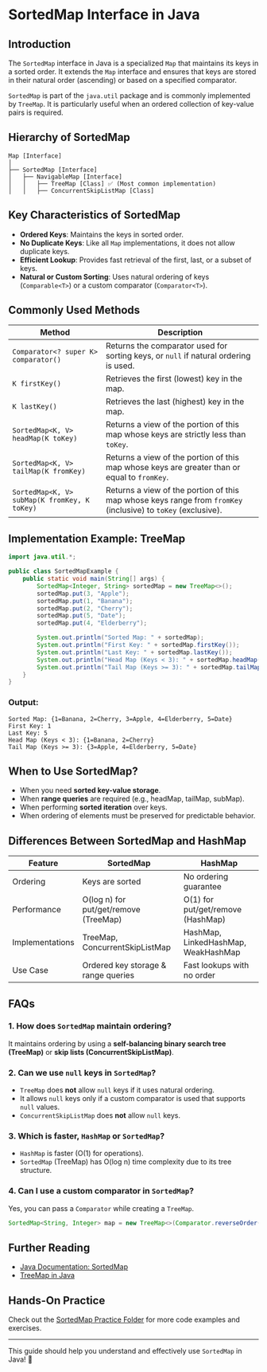 # SortedMap Interface in Java

## Introduction
The `SortedMap` interface in Java is a specialized `Map` that maintains its keys in a sorted order. It extends the `Map` interface and ensures that keys are stored in their natural order (ascending) or based on a specified comparator.

`SortedMap` is part of the `java.util` package and is commonly implemented by `TreeMap`. It is particularly useful when an ordered collection of key-value pairs is required.

## Hierarchy of SortedMap
```
Map [Interface]
│
├── SortedMap [Interface]
│   ├── NavigableMap [Interface]
│   │   ├── TreeMap [Class] ✅ (Most common implementation)
│   │   ├── ConcurrentSkipListMap [Class]
```

## Key Characteristics of SortedMap
- **Ordered Keys**: Maintains the keys in sorted order.
- **No Duplicate Keys**: Like all `Map` implementations, it does not allow duplicate keys.
- **Efficient Lookup**: Provides fast retrieval of the first, last, or a subset of keys.
- **Natural or Custom Sorting**: Uses natural ordering of keys (`Comparable<T>`) or a custom comparator (`Comparator<T>`).

## Commonly Used Methods

| Method | Description |
|--------|-------------|
| `Comparator<? super K> comparator()` | Returns the comparator used for sorting keys, or `null` if natural ordering is used. |
| `K firstKey()` | Retrieves the first (lowest) key in the map. |
| `K lastKey()` | Retrieves the last (highest) key in the map. |
| `SortedMap<K, V> headMap(K toKey)` | Returns a view of the portion of this map whose keys are strictly less than `toKey`. |
| `SortedMap<K, V> tailMap(K fromKey)` | Returns a view of the portion of this map whose keys are greater than or equal to `fromKey`. |
| `SortedMap<K, V> subMap(K fromKey, K toKey)` | Returns a view of the portion of this map whose keys range from `fromKey` (inclusive) to `toKey` (exclusive). |

## Implementation Example: TreeMap
```java
import java.util.*;

public class SortedMapExample {
    public static void main(String[] args) {
        SortedMap<Integer, String> sortedMap = new TreeMap<>();
        sortedMap.put(3, "Apple");
        sortedMap.put(1, "Banana");
        sortedMap.put(2, "Cherry");
        sortedMap.put(5, "Date");
        sortedMap.put(4, "Elderberry");

        System.out.println("Sorted Map: " + sortedMap);
        System.out.println("First Key: " + sortedMap.firstKey());
        System.out.println("Last Key: " + sortedMap.lastKey());
        System.out.println("Head Map (Keys < 3): " + sortedMap.headMap(3));
        System.out.println("Tail Map (Keys >= 3): " + sortedMap.tailMap(3));
    }
}
```
### Output:
```
Sorted Map: {1=Banana, 2=Cherry, 3=Apple, 4=Elderberry, 5=Date}
First Key: 1
Last Key: 5
Head Map (Keys < 3): {1=Banana, 2=Cherry}
Tail Map (Keys >= 3): {3=Apple, 4=Elderberry, 5=Date}
```

## When to Use SortedMap?
- When you need **sorted key-value storage**.
- When **range queries** are required (e.g., headMap, tailMap, subMap).
- When performing **sorted iteration** over keys.
- When ordering of elements must be preserved for predictable behavior.

## Differences Between SortedMap and HashMap
| Feature | SortedMap | HashMap |
|---------|----------|---------|
| Ordering | Keys are sorted | No ordering guarantee |
| Performance | O(log n) for put/get/remove (TreeMap) | O(1) for put/get/remove (HashMap) |
| Implementations | TreeMap, ConcurrentSkipListMap | HashMap, LinkedHashMap, WeakHashMap |
| Use Case | Ordered key storage & range queries | Fast lookups with no order |

## FAQs
### 1. How does `SortedMap` maintain ordering?
It maintains ordering by using a **self-balancing binary search tree (TreeMap)** or **skip lists (ConcurrentSkipListMap)**.

### 2. Can we use `null` keys in `SortedMap`?
- `TreeMap` does **not** allow `null` keys if it uses natural ordering.
- It allows `null` keys only if a custom comparator is used that supports `null` values.
- `ConcurrentSkipListMap` does **not** allow `null` keys.

### 3. Which is faster, `HashMap` or `SortedMap`?
- `HashMap` is faster (O(1) for operations).
- `SortedMap` (TreeMap) has O(log n) time complexity due to its tree structure.

### 4. Can I use a custom comparator in `SortedMap`?
Yes, you can pass a `Comparator` while creating a `TreeMap`.
```java
SortedMap<String, Integer> map = new TreeMap<>(Comparator.reverseOrder());
```

## Further Reading
- [Java Documentation: SortedMap](https://docs.oracle.com/javase/8/docs/api/java/util/SortedMap.html)
- [TreeMap in Java](https://docs.oracle.com/javase/8/docs/api/java/util/TreeMap.html)

## Hands-On Practice
Check out the [SortedMap Practice Folder](./sortedmap-examples) for more code examples and exercises.

---
This guide should help you understand and effectively use `SortedMap` in Java! 🚀

